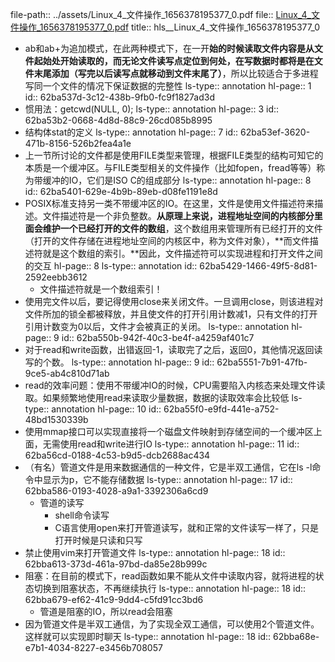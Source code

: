 file-path:: ../assets/Linux_4_文件操作_1656378195377_0.pdf
file:: [Linux_4_文件操作_1656378195377_0.pdf](../assets/Linux_4_文件操作_1656378195377_0.pdf)
title:: hls__Linux_4_文件操作_1656378195377_0

- ab和ab+为追加模式，在此两种模式下，在一开**始的时候读取文件内容是从文件起始处开始读取的，而无论文件读写点定位到何处，在写数据时都将是在文件末尾添加（写完以后读写点就移动到文件末尾了）**，所以比较适合于多进程写同一个文件的情况下保证数据的完整性
  ls-type:: annotation
  hl-page:: 1
  id:: 62ba537d-3c12-438b-9fb0-fc9f1827ad3d
- 惯用法：getcwd(NULL, 0);
  ls-type:: annotation
  hl-page:: 3
  id:: 62ba53b2-0668-4d8d-88c9-26cd085b8995
- 结构体stat的定义
  ls-type:: annotation
  hl-page:: 7
  id:: 62ba53ef-3620-471b-8156-526b2fea4a1e
- 上一节所讨论的文件都是使用FILE类型来管理，根据FILE类型的结构可知它的本质是一个缓冲区。与FILE类型相关的文件操作（比如fopen，fread等等）称为带缓冲的IO，它们是ISO C的组成部分
  ls-type:: annotation
  hl-page:: 8
  id:: 62ba5401-629e-4b9b-89eb-d08fe1191e8d
- POSIX标准支持另一类不带缓冲区的IO。在这里，文件是使用文件描述符来描述。文件描述符是一个非负整数。**从原理上来说，进程地址空间的内核部分里面会维护一个已经打开的文件的数组**，这个数组用来管理所有已经打开的文件（打开的文件存储在进程地址空间的内核区中，称为文件对象），**而文件描述符就是这个数组的索引。**因此，文件描述符可以实现进程和打开文件之间的交互
  hl-page:: 8
  ls-type:: annotation
  id:: 62ba5429-1466-49f5-8d81-2592eebb3612
	- 文件描述符就是一个数组索引！
- 使用完文件以后，要记得使用close来关闭文件。一旦调用close，则该进程对文件所加的锁全都被释放，并且使文件的打开引用计数减1，只有文件的打开引用计数变为0以后，文件才会被真正的关闭。
  ls-type:: annotation
  hl-page:: 9
  id:: 62ba550b-942f-40c3-be4f-a4259af401c7
- 对于read和write函数，出错返回-1，读取完了之后，返回0，其他情况返回读写的个数。
  ls-type:: annotation
  hl-page:: 9
  id:: 62ba5551-7b91-47fb-9ce5-ab4c810d71ab
- read的效率问题：使用不带缓冲IO的时候，CPU需要陷入内核态来处理文件读取。如果频繁地使用read来读取少量数据，数据的读取效率会比较低
  ls-type:: annotation
  hl-page:: 10
  id:: 62ba55f0-e9fd-441e-a752-48bd1530339b
- 使用mmap接口可以实现直接将一个磁盘文件映射到存储空间的一个缓冲区上面，无需使用read和write进行IO
  ls-type:: annotation
  hl-page:: 11
  id:: 62ba56cd-0188-4c53-b9d5-dcb2688ac434
- （有名）管道文件是用来数据通信的一种文件，它是半双工通信，它在ls -l命令中显示为p，它不能存储数据
  ls-type:: annotation
  hl-page:: 17
  id:: 62bba586-0193-4028-a9a1-3392306a6cd9
	- 管道的读写
		- shell命令读写
		- C语言使用open来打开管道读写，就和正常的文件读写一样了，只是打开时候是只读和只写
- 禁止使用vim来打开管道文件
  ls-type:: annotation
  hl-page:: 18
  id:: 62bba613-373d-461a-97bd-da85e28b999c
- 阻塞：在目前的模式下，read函数如果不能从文件中读取内容，就将进程的状态切换到阻塞状态，不再继续执行
  ls-type:: annotation
  hl-page:: 18
  id:: 62bba679-ef62-41c9-9dd4-c5fd91cc3bd6
	- 管道是阻塞的IO，所以read会阻塞
- 因为管道文件是半双工通信，为了实现全双工通信，可以使用2个管道文件。这样就可以实现即时聊天
  ls-type:: annotation
  hl-page:: 18
  id:: 62bba68e-e7b1-4034-8227-e3456b708057